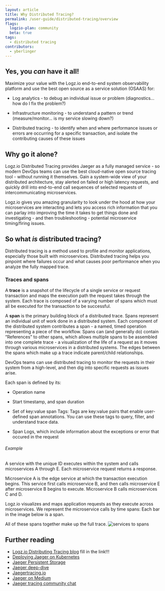 ```yaml
---
layout: article
title: Why Distributed Tracing?
permalink: /user-guide/distributed-tracing/overview
flags:
  logzio-plan: community
  beta: true
tags:
  - distributed tracing
contributors:
  - yberlinger
---
```

## Yes, you _can_ have it all!

Maximize your value with the Logz.io end-to-end system observability platform and use the best open source as a service solution (OSAAS) for: 

* Log analytics - to debug an individual issue or problem (diagnostics... how do I fix the problem?)

* Infrastructure monitoring - to understand a pattern or trend (measure/monitor... is my service slowing down?)

* Distributed tracing - to identify when and where performance issues or errors are occurring for a specific transaction, and isolate the contributing causes of these issues

## Why go it alone? 

Logz.io Distributed Tracing provides Jaeger as a fully managed service - so modern DevOps teams can use the best cloud-native open source tracing tool - without running it themselves. Gain a system-wide view of your distributed architecture, stay alerted on failed or high latency requests, and quickly drill into end-to-end call sequences of selected requests of intercommunicating microservices. 

Logz.io gives you amazing granularity to look under the hood at how your microservices are interacting and lets you access rich information that you can parlay into improving the time it takes to get things done and investigating - and then troubleshooting - potential microservice timing/firing issues.

## So what _is_ distributed tracing?

Distributed tracing is a method used to profile and monitor applications, especially those built with microservices. Distributed tracing helps you pinpoint where failures occur and what causes poor performance when you analyze the fully mapped trace.

### Traces and spans
A **trace** is a snapshot of the lifecycle of a single service or request transaction and maps the execution path the request takes through the system. Each trace is composed of a varying number of spans which must all be executed for the transaction to be successful.  

A **span** is the primary building block of a distributed trace. Spans represent an individual unit of work done in a distributed system. Each component of the distributed system contributes a span - a named, timed operation representing a piece of the workflow. Spans can (and generally do) contain “References” to other spans, which allows multiple spans to be assembled into one complete trace - a visualization of the life of a request as it moves through various microservices in a distributed systems. The edges between the spans which make up a trace indicate parent/child relationships.

DevOps teams can use distributed tracing to monitor the requests in their system from a high-level, and then dig into specific requests as issues arise.

Each span is defined by its:

* Operation name

* Start timestamp, and span duration 

* Set of key:value span Tags: Tags are key:value pairs that enable user-defined span annotations. You can use these tags to query, filter, and understand trace data.  

* Span Logs, which include information about the exceptions or error that occured in the request

###### Example

A service with the unique ID executes within the system and calls microservices A through E. Each microservice request returns a response.

Microservice A is the edge service at which the transaction execution begins. 
This service first calls microservice B, and then calls microservice E after microservice B begins to execute.
Microservice B calls microservices C and D.   

Logz.io visualizes and maps application requests as they execute across microservices. We represent the microservice calls by time spans: Each bar in the image below is a span. 

All of these spans together make up the full trace. 
![services to spans](https://dytvr9ot2sszz.cloudfront.net/logz-docs/distributed-tracing/tracing_micro2spans.png)

## Further reading

* [Logz.io Distributing Tracing blog]()  fill in the link!!! 
* [Deploying Jaeger on Kubernetes](https://logz.io/blog/jaeger-kubernetes-best-practices/)
* [Jaeger Persistent Storage](https://logz.io/blog/jaeger-persistence/)
* [Jaeger deep-dive](https://www.youtube.com/watch?v=zb0fdU6c0KU)
* [Jaegertracing.io](https://www.jaegertracing.io/)
* [Jaeger on Medium](https://medium.com/jaegertracing) 
* [Jaeger tracing community chat](https://gitter.im/jaegertracing/Lobby)
